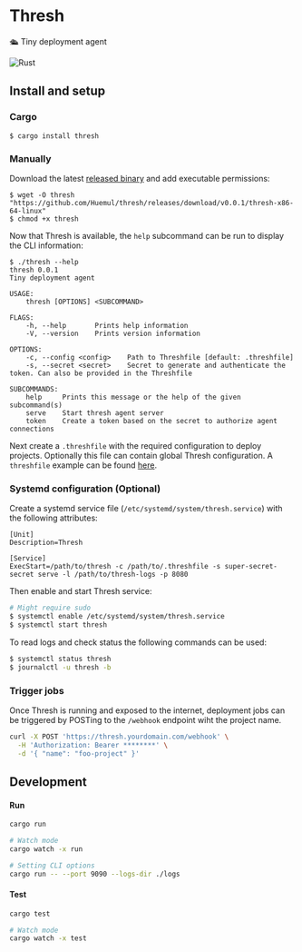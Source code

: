 # Thresh

🛳 Tiny deployment agent

![Rust](https://github.com/huemul/thresh/workflows/Rust/badge.svg)

## Install and setup

### Cargo

```
$ cargo install thresh
```

### Manually

Download the latest [released binary](https://github.com/Huemul/thresh/releases)
and add executable permissions:

```
$ wget -O thresh "https://github.com/Huemul/thresh/releases/download/v0.0.1/thresh-x86-64-linux"
$ chmod +x thresh
```

Now that Thresh is available, the `help` subcommand can be run to display the
CLI information:

```
$ ./thresh --help
thresh 0.0.1
Tiny deployment agent

USAGE:
    thresh [OPTIONS] <SUBCOMMAND>

FLAGS:
    -h, --help       Prints help information
    -V, --version    Prints version information

OPTIONS:
    -c, --config <config>    Path to Threshfile [default: .threshfile]
    -s, --secret <secret>    Secret to generate and authenticate the token. Can also be provided in the Threshfile

SUBCOMMANDS:
    help     Prints this message or the help of the given subcommand(s)
    serve    Start thresh agent server
    token    Create a token based on the secret to authorize agent connections
```

Next create a `.threshfile` with the required configuration to deploy projects.
Optionally this file can contain global Thresh configuration. A `threshfile`
example can be found
[here](https://github.com/Huemul/thresh/blob/master/sample.threshfile).

### Systemd configuration (Optional)

Create a systemd service file (`/etc/systemd/system/thresh.service`) with the
following attributes:

```
[Unit]
Description=Thresh

[Service]
ExecStart=/path/to/thresh -c /path/to/.threshfile -s super-secret-secret serve -l /path/to/thresh-logs -p 8080
```

Then enable and start Thresh service:

```bash
# Might require sudo
$ systemctl enable /etc/systemd/system/thresh.service
$ systemctl start thresh
```

To read logs and check status the following commands can be used:

```bash
$ systemctl status thresh
$ journalctl -u thresh -b
```

### Trigger jobs

Once Thresh is running and exposed to the internet, deployment jobs can be
triggered by POSTing to the `/webhook` endpoint wiht the project name.

```bash
curl -X POST 'https://thresh.yourdomain.com/webhook' \
  -H 'Authorization: Bearer ********' \
  -d '{ "name": "foo-project" }'
```

## Development

#### Run

```bash
cargo run

# Watch mode
cargo watch -x run

# Setting CLI options
cargo run -- --port 9090 --logs-dir ./logs
```

#### Test

```bash
cargo test

# Watch mode
cargo watch -x test
```
